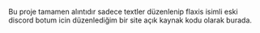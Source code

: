 Bu proje tamamen alıntıdır sadece textler düzenlenip flaxis isimli eski discord botum icin düzenlediğim bir site açık kaynak kodu olarak burada.
